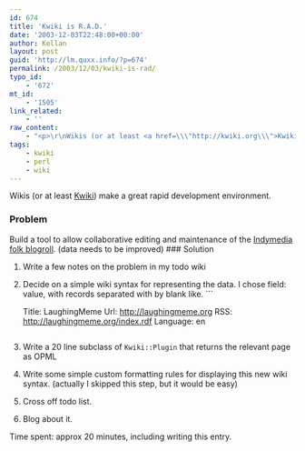 ```yaml
---
id: 674
title: 'Kwiki is R.A.D.'
date: '2003-12-03T22:48:00+00:00'
author: Kellan
layout: post
guid: 'http://lm.quxx.info/?p=674'
permalink: /2003/12/03/kwiki-is-rad/
typo_id:
    - '672'
mt_id:
    - '1505'
link_related:
    - ''
raw_content:
    - "<p>\r\nWikis (or at least <a href=\\\"http://kwiki.org\\\">Kwiki</a>) make a great rapid development environment.\r\n</p>\r\n<p>\r\n<h3>Problem</h3>\r\nBuild a tool to allow collaborative editing and maintenance of the <a href=\\\"/imc.opml\\\">Indymedia folk blogroll</a>. (data needs to be improved)\r\n</p>\r\n<p>\r\n<h3>Solution</h3>\r\n<ol>\r\n<li>Write a few notes on the problem in my todo wiki</li>\r\n<li>Decide on a simple wiki syntax for representing the data.  I chose field: value, with records separated with by blank like.\r\n<pre>\r\nTitle: LaughingMeme\r\nUrl: http://laughingmeme.org\r\nRSS: http://laughingmeme.org/index.rdf\r\nLanguage: en\r\n</pre>\r\n</li>\r\n<li>\r\nWrite a 20 line subclass of <code>Kwiki::Plugin</code> that returns the relevant page as OPML\r\n</li>\r\n<li>\r\nWrite some simple custom formatting rules for displaying this new wiki syntax. (actually I skipped this step, but it would be easy)\r\n</li>\r\n<li>\r\nCross off todo list.\r\n</li>\r\n<li>Blog about it.</li>\r\n</ol>\r\nTime spent: approx 20 minutes, including writing this entry.\r\n</p>"
tags:
    - kwiki
    - perl
    - wiki
---
```


Wikis (or at least [Kwiki](http://kwiki.org)) make a great rapid development environment.

### Problem

Build a tool to allow collaborative editing and maintenance of the [Indymedia folk blogroll](/imc.opml). (data needs to be improved) ### Solution

1. Write a few notes on the problem in my todo wiki
2. Decide on a simple wiki syntax for representing the data. I chose field: value, with records separated with by blank like. ```
    
    Title: LaughingMeme
    Url: http://laughingmeme.org
    RSS: http://laughingmeme.org/index.rdf
    Language: en
    ```
3. Write a 20 line subclass of `Kwiki::Plugin` that returns the relevant page as OPML
4. Write some simple custom formatting rules for displaying this new wiki syntax. (actually I skipped this step, but it would be easy)
5. Cross off todo list.
6. Blog about it.

Time spent: approx 20 minutes, including writing this entry. 